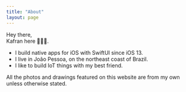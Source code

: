 ```yaml
---
title: "About"
layout: page
---
```


Hey there,  
Kafran here 👋🏼🙂.

* I build native apps for iOS with SwiftUI since iOS 13.
* I live in João Pessoa, on the northeast coast of Brazil.
* I like to build IoT things with my best friend.

All the photos and drawings featured on this website are from my own unless otherwise stated.
